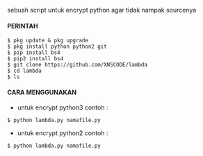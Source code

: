 sebuah script untuk encrypt python agar tidak nampak sourcenya 

#### PERINTAH
```
$ pkg update & pkg upgrade
$ pkg install python python2 git
$ pip install bs4
$ pip2 install bs4
$ git clone https://github.com/XNSCODE/lambda
$ cd lambda
$ ls
```
#### CARA MENGGUNAKAN
 * untuk encrypt python3 contoh :
```
$ python lambda.py namafile.py
```

 * untuk encrypt python2 contoh : 
```
$ python lambda.py namafile.py
```
